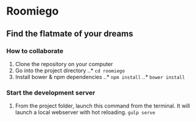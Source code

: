 # Roomiego

## Find the flatmate of your dreams

### How to collaborate

1. Clone the repository on your computer
2. Go into the project directory
..* `cd roomiego`
3. Install bower & npm dependencies
..* `npm install`
..* `bower install` 

### Start the development server
1. From the project folder, launch this command from the terminal. It will launch a local webserver with hot reloading.
`gulp serve`


